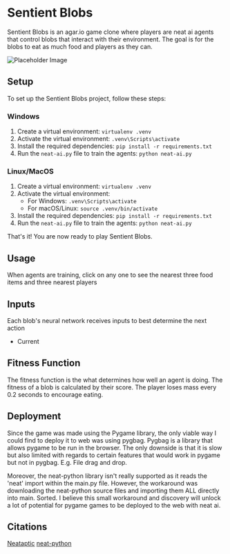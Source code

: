 # Sentient Blobs

Sentient Blobs is an agar.io game clone where players are neat ai agents that control blobs that interact with their environment. The goal is for the blobs to eat as much food and players as they can. 

<!-- ![Placeholder Image](https://placehold.co/1000x400?font=roboto) -->
![Placeholder Image](https://c.tenor.com/0gKp5z1EVIwAAAAC/tenor.gif)


## Setup

To set up the Sentient Blobs project, follow these steps:
### Windows
1. Create a virtual environment: `virtualenv .venv`
2. Activate the virtual environment: `.venv\Scripts\activate`
3. Install the required dependencies: `pip install -r requirements.txt`
4. Run the `neat-ai.py` file to train the agents: `python neat-ai.py`

### Linux/MacOS
1. Create a virtual environment: `virtualenv .venv`
2. Activate the virtual environment:
    - For Windows: `.venv\Scripts\activate`
    - For macOS/Linux: `source .venv/bin/activate`
3. Install the required dependencies: `pip install -r requirements.txt`
4. Run the `neat-ai.py` file to train the agents: `python neat-ai.py`

That's it! You are now ready to play Sentient Blobs.

## Usage
When agents are training, click on any one to see the nearest three food items and three nearest players

## Inputs
Each blob's neural network receives inputs to best determine the next action
- Current

## Fitness Function
<!-- This will have to be updated in accordance with the fitness function being changed -->
The fitness function is the what determines how well an agent is doing. The fitness of a blob is calculated by their score. The player loses mass every 0.2 seconds to encourage eating.

## Deployment 
Since the game was made using the Pygame library, the only viable way I could find to deploy it to web was using pygbag. Pygbag is a library that allows pygame to be run in the browser. The only downside is that it is slow but also limited with regards to certain features that would work in pygame but not in pygbag. E.g. File drag and drop.

Moreover, the neat-python library isn't really supported as it reads the 'neat' import within the main.py file. However, the workaround was downloading the neat-python source files and importing them ALL directly into main. Sorted. I believe this small workaround and discovery will unlock a lot of potential for pygame games to be deployed to the web with neat ai.

## Citations
[Neataptic](https://wagenaartje.github.io/neataptic/articles/agario/)
[neat-python](https://neat-python.readthedocs.io/en/latest/)



